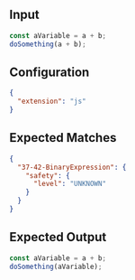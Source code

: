 
## Input
```javascript input
const aVariable = a + b;
doSomething(a + b);
```

## Configuration
```json configuration
{
  "extension": "js"
}
```

## Expected Matches
```json expected matches
{
  "37-42-BinaryExpression": {
    "safety": {
      "level": "UNKNOWN"
    }
  }
}
```

## Expected Output
```javascript expected output
const aVariable = a + b;
doSomething(aVariable);
```
